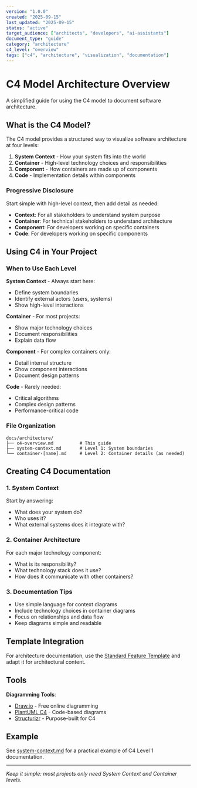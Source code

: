 ```yaml
---
version: "1.0.0"
created: "2025-09-15"
last_updated: "2025-09-15"
status: "active"
target_audience: ["architects", "developers", "ai-assistants"]
document_type: "guide"
category: "architecture"
c4_level: "overview"
tags: ["c4", "architecture", "visualization", "documentation"]
---
```


# C4 Model Architecture Overview

A simplified guide for using the C4 model to document software architecture.

## What is the C4 Model?

The C4 model provides a structured way to visualize software architecture at four levels:

1. **System Context** - How your system fits into the world
2. **Container** - High-level technology choices and responsibilities
3. **Component** - How containers are made up of components
4. **Code** - Implementation details within components

### Progressive Disclosure

Start simple with high-level context, then add detail as needed:
- **Context**: For all stakeholders to understand system purpose
- **Container**: For technical stakeholders to understand architecture
- **Component**: For developers working on specific containers
- **Code**: For developers working on specific components

## Using C4 in Your Project

### When to Use Each Level

**System Context** - Always start here:
- Define system boundaries
- Identify external actors (users, systems)
- Show high-level interactions

**Container** - For most projects:
- Show major technology choices
- Document responsibilities
- Explain data flow

**Component** - For complex containers only:
- Detail internal structure
- Show component interactions
- Document design patterns

**Code** - Rarely needed:
- Critical algorithms
- Complex design patterns
- Performance-critical code

### File Organization

```
docs/architecture/
├── c4-overview.md          # This guide
├── system-context.md       # Level 1: System boundaries
└── container-[name].md     # Level 2: Container details (as needed)
```

## Creating C4 Documentation

### 1. System Context

Start by answering:
- What does your system do?
- Who uses it?
- What external systems does it integrate with?

### 2. Container Architecture

For each major technology component:
- What is its responsibility?
- What technology stack does it use?
- How does it communicate with other containers?

### 3. Documentation Tips

- Use simple language for context diagrams
- Include technology choices in container diagrams
- Focus on relationships and data flow
- Keep diagrams simple and readable

## Template Integration

For architecture documentation, use the [Standard Feature Template](../templates/standard/feature.template.md) and adapt it for architectural content.

## Tools

**Diagramming Tools**:
- [Draw.io](https://draw.io) - Free online diagramming
- [PlantUML C4](https://github.com/plantuml-stdlib/C4-PlantUML) - Code-based diagrams
- [Structurizr](https://structurizr.com) - Purpose-built for C4

## Example

See [system-context.md](./system-context.md) for a practical example of C4 Level 1 documentation.

---

*Keep it simple: most projects only need System Context and Container levels.*
